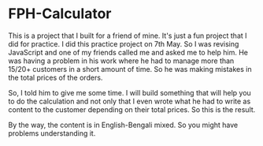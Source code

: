 # FPH-Calculator
This is a project that I built for a friend of mine. It's just a fun project that I did for practice.
I did this practice project on 7th May.
So I was revising JavaScript and one of my friends called me and asked me to help him.
He was having a problem in his work where he had to manage more than 15/20+ customers in a short amount of time. So he was making mistakes in the total prices of the orders.

So, I told him to give me some time. I will build something that will help you to do the calculation and not only that I even wrote what he had to write as content to the customer depending on their total prices.
So this is the result.

By the way, the content is in English-Bengali mixed. So you might have problems understanding it.

